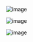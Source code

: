 ![image](https://github.com/user-attachments/assets/b398ce1a-7410-4445-866f-74d425d46b32)

![image](https://github.com/user-attachments/assets/f90f950f-1525-4d85-aec0-da9620d26aef)

![image](https://github.com/user-attachments/assets/bb773f4c-ef41-4370-9916-058b4fe5992a)


